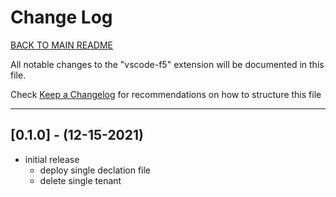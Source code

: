 # Change Log

[BACK TO MAIN README](README.md)

All notable changes to the "vscode-f5" extension will be documented in this file.

Check [Keep a Changelog](http://keepachangelog.com/) for recommendations on how to structure this file

---

## [0.1.0] - (12-15-2021)

- initial release
  - deploy single declation file
  - delete single tenant